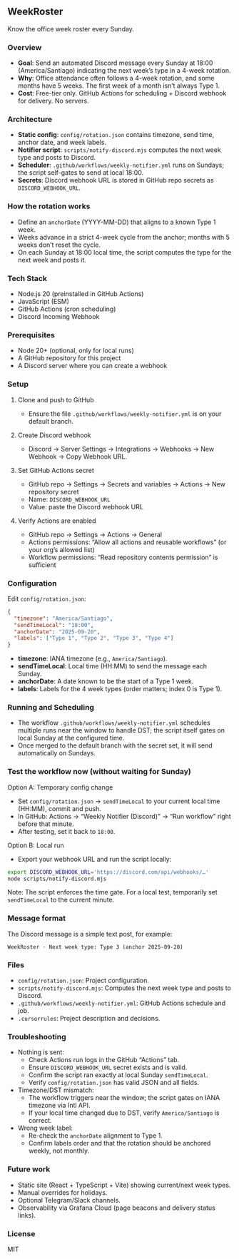 ## WeekRoster

Know the office week roster every Sunday.

### Overview
- **Goal**: Send an automated Discord message every Sunday at 18:00 (America/Santiago) indicating the next week’s type in a 4-week rotation.
- **Why**: Office attendance often follows a 4-week rotation, and some months have 5 weeks. The first week of a month isn’t always Type 1.
- **Cost**: Free-tier only. GitHub Actions for scheduling + Discord webhook for delivery. No servers.

### Architecture
- **Static config**: `config/rotation.json` contains timezone, send time, anchor date, and week labels.
- **Notifier script**: `scripts/notify-discord.mjs` computes the next week type and posts to Discord.
- **Scheduler**: `.github/workflows/weekly-notifier.yml` runs on Sundays; the script self-gates to send at local 18:00.
- **Secrets**: Discord webhook URL is stored in GitHub repo secrets as `DISCORD_WEBHOOK_URL`.

### How the rotation works
- Define an `anchorDate` (YYYY-MM-DD) that aligns to a known Type 1 week.
- Weeks advance in a strict 4-week cycle from the anchor; months with 5 weeks don’t reset the cycle.
- On each Sunday at 18:00 local time, the script computes the type for the next week and posts it.

### Tech Stack
- Node.js 20 (preinstalled in GitHub Actions)
- JavaScript (ESM)
- GitHub Actions (cron scheduling)
- Discord Incoming Webhook

### Prerequisites
- Node 20+ (optional, only for local runs)
- A GitHub repository for this project
- A Discord server where you can create a webhook

### Setup
1) Clone and push to GitHub
   - Ensure the file `.github/workflows/weekly-notifier.yml` is on your default branch.

2) Create Discord webhook
   - Discord → Server Settings → Integrations → Webhooks → New Webhook → Copy Webhook URL.

3) Set GitHub Actions secret
   - GitHub repo → Settings → Secrets and variables → Actions → New repository secret
   - Name: `DISCORD_WEBHOOK_URL`
   - Value: paste the Discord webhook URL

4) Verify Actions are enabled
   - GitHub repo → Settings → Actions → General
   - Actions permissions: “Allow all actions and reusable workflows” (or your org’s allowed list)
   - Workflow permissions: “Read repository contents permission” is sufficient

### Configuration
Edit `config/rotation.json`:

```json
{
  "timezone": "America/Santiago",
  "sendTimeLocal": "18:00",
  "anchorDate": "2025-09-20",
  "labels": ["Type 1", "Type 2", "Type 3", "Type 4"]
}
```

- **timezone**: IANA timezone (e.g., `America/Santiago`).
- **sendTimeLocal**: Local time (HH:MM) to send the message each Sunday.
- **anchorDate**: A date known to be the start of a Type 1 week.
- **labels**: Labels for the 4 week types (order matters; index 0 is Type 1).

### Running and Scheduling
- The workflow `.github/workflows/weekly-notifier.yml` schedules multiple runs near the window to handle DST; the script itself gates on local Sunday at the configured time.
- Once merged to the default branch with the secret set, it will send automatically on Sundays.

### Test the workflow now (without waiting for Sunday)
Option A: Temporary config change
- Set `config/rotation.json` → `sendTimeLocal` to your current local time (HH:MM), commit and push.
- In GitHub: Actions → “Weekly Notifier (Discord)” → “Run workflow” right before that minute.
- After testing, set it back to `18:00`.

Option B: Local run
- Export your webhook URL and run the script locally:

```bash
export DISCORD_WEBHOOK_URL='https://discord.com/api/webhooks/…'
node scripts/notify-discord.mjs
```

Note: The script enforces the time gate. For a local test, temporarily set `sendTimeLocal` to the current minute.

### Message format
The Discord message is a simple text post, for example:

```text
WeekRoster · Next week type: Type 3 (anchor 2025-09-20)
```

### Files
- `config/rotation.json`: Project configuration.
- `scripts/notify-discord.mjs`: Computes the next week type and posts to Discord.
- `.github/workflows/weekly-notifier.yml`: GitHub Actions schedule and job.
- `.cursorrules`: Project description and decisions.

### Troubleshooting
- Nothing is sent:
  - Check Actions run logs in the GitHub “Actions” tab.
  - Ensure `DISCORD_WEBHOOK_URL` secret exists and is valid.
  - Confirm the script ran exactly at local Sunday `sendTimeLocal`.
  - Verify `config/rotation.json` has valid JSON and all fields.
- Timezone/DST mismatch:
  - The workflow triggers near the window; the script gates on IANA timezone via Intl API.
  - If your local time changed due to DST, verify `America/Santiago` is correct.
- Wrong week label:
  - Re-check the `anchorDate` alignment to Type 1.
  - Confirm labels order and that the rotation should be anchored weekly, not monthly.

### Future work
- Static site (React + TypeScript + Vite) showing current/next week types.
- Manual overrides for holidays.
- Optional Telegram/Slack channels.
- Observability via Grafana Cloud (page beacons and delivery status links).

### License
MIT


